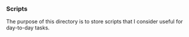 ### Scripts

The purpose of this directory is to store scripts that I consider useful for day-to-day tasks. 
